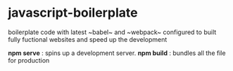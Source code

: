 # javascript-boilerplate
boilerplate code with latest ~babel~ and ~webpack~ configured to built fully fuctional websites and speed up the development

**npm serve** : spins up a development server.
**npm build** : bundles all the file for production

